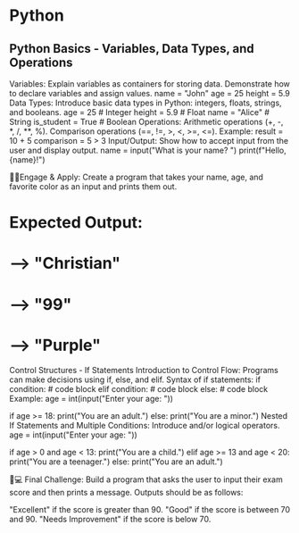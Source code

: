 # Python

## Python Basics - Variables, Data Types, and Operations
Variables:
Explain variables as containers for storing data.
Demonstrate how to declare variables and assign values.
name = "John"
age = 25
height = 5.9
Data Types:
Introduce basic data types in Python: integers, floats, strings, and booleans.
age = 25        # Integer
height = 5.9    # Float
name = "Alice"  # String
is_student = True  # Boolean
Operations:
Arithmetic operations (+, -, *, /, **, %).
Comparison operations (==, !=, >, <, >=, <=).
Example:
result = 10 + 5
comparison = 5 > 3
Input/Output:
Show how to accept input from the user and display output.
name = input("What is your name? ")
print(f"Hello, {name}!")


🧠📓Engage & Apply: Create a program that takes your name, age, and favorite color as an input and prints them out.
# Expected Output:
# --> "Christian"
# --> "99"
# --> "Purple"
Control Structures - If Statements
Introduction to Control Flow:
Programs can make decisions using if, else, and elif.
Syntax of if statements:
if condition:
    # code block
elif condition:
    # code block
else:
    # code block
Example:
age = int(input("Enter your age: "))

if age >= 18:
    print("You are an adult.")
else:
    print("You are a minor.")
Nested If Statements and Multiple Conditions:
Introduce and/or logical operators.
age = int(input("Enter your age: "))

if age > 0 and age < 13:
    print("You are a child.")
elif age >= 13 and age < 20:
    print("You are a teenager.")
else:
    print("You are an adult.")


👾💻 Final Challenge: Build a program that asks the user to input their exam score and then prints a message.
Outputs should be as follows:

"Excellent" if the score is greater than 90.
"Good" if the score is between 70 and 90.
"Needs Improvement" if the score is below 70.

